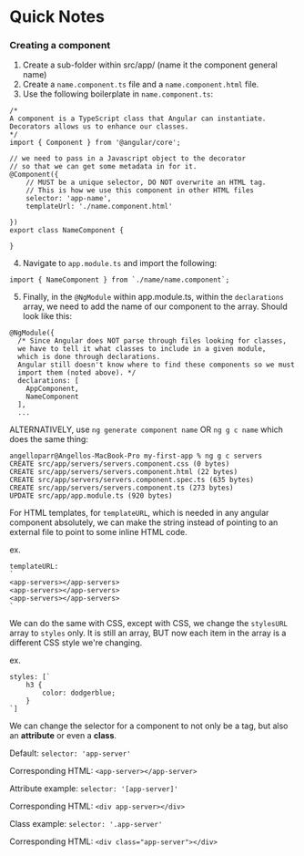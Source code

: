 # Quick Notes

### Creating a component

1. Create a sub-folder within src/app/ (name it the component general name)
2. Create a `name.component.ts` file and a `name.component.html` file.
3. Use the following boilerplate in `name.component.ts`:
```
/*
A component is a TypeScript class that Angular can instantiate.
Decorators allows us to enhance our classes.
*/
import { Component } from '@angular/core';

// we need to pass in a Javascript object to the decorator
// so that we can get some metadata in for it.
@Component({
    // MUST be a unique selector, DO NOT overwrite an HTML tag.
    // This is how we use this component in other HTML files
    selector: 'app-name',
    templateUrl: './name.component.html'

})
export class NameComponent {

}
```
4. Navigate to `app.module.ts` and import the following:
```
import { NameComponent } from `./name/name.component`;
```
5. Finally, in the `@NgModule` within app.module.ts, within the `declarations` array, we need to add the name of our component to the array. Should look like this:
```
@NgModule({
  /* Since Angular does NOT parse through files looking for classes,
  we have to tell it what classes to include in a given module,
  which is done through declarations.
  Angular still doesn't know where to find these components so we must
  import them (noted above). */
  declarations: [
    AppComponent,
    NameComponent
  ],
  ...
```

ALTERNATIVELY, use `ng generate component name` OR `ng g c name` which does the same thing:
```
angelloparr@Angellos-MacBook-Pro my-first-app % ng g c servers
CREATE src/app/servers/servers.component.css (0 bytes)
CREATE src/app/servers/servers.component.html (22 bytes)
CREATE src/app/servers/servers.component.spec.ts (635 bytes)
CREATE src/app/servers/servers.component.ts (273 bytes)
UPDATE src/app/app.module.ts (920 bytes)
```

For HTML templates, for `templateURL`, which is needed in any angular component absolutely, we can make the string instead of pointing to an external file to point to some inline HTML code.

ex.
```
templateURL:
`
<app-servers></app-servers>
<app-servers></app-servers>
<app-servers></app-servers>
`
```

We can do the same with CSS, except with CSS, we change the `stylesURL` array to `styles` only. It is still an array, BUT now each item in the array is a different CSS style we're changing.

ex.
```
styles: [`
    h3 {
        color: dodgerblue;
    }
`]
```

We can change the selector for a component to not only be a tag, but also an **attribute** or even a **class**.

Default: `selector: 'app-server'`

Corresponding HTML: `<app-server></app-server>`

Attribute example: `selector: '[app-server]'`

Corresponding HTML: `<div app-server></div>`

Class example: `selector: '.app-server'`

Corresponding HTML: `<div class="app-server"></div>`